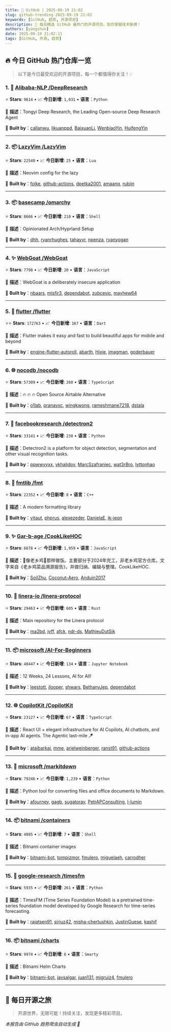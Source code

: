 ```yaml
---
title: 🚀 GitHub | 2025-09-19 21:02
slug: github-trending-2025-09-19 21:02
keywords: [GitHub, 趋势, 开源项目]
description: 🌟 每日精选 GitHub 最热门的开源项目，助你掌握技术脉搏！
authors: [yangshun]
date: 2025-09-19 21:02:11
tags: [GitHub, 开源, 趋势]
---
```


## 🔥 今日 GitHub 热门仓库一览

> 以下是今日最受欢迎的开源项目，每一个都值得你关注！💡

### 1. 🐍 [Alibaba-NLP /DeepResearch](https://github.com/Alibaba-NLP/DeepResearch)

⭐ **Stars**: `9614`   •   📈 **今日新增**: `1,031`   •   **语言**：`Python`

📝 **描述**：Tongyi Deep Research, the Leading Open-source Deep Research Agent

🤝 **Built by**：[callanwu](https://github.com/callanwu), [likuanppd](https://github.com/likuanppd), [BaixuanLi](https://github.com/BaixuanLi), [WenbiaoYin](https://github.com/WenbiaoYin), [HuifengYin](https://github.com/HuifengYin)

---

### 2. 📦 [LazyVim /LazyVim](https://github.com/LazyVim/LazyVim)

⭐ **Stars**: `22540`   •   📈 **今日新增**: `25`   •   **语言**：`Lua`

📝 **描述**：Neovim config for the lazy

🤝 **Built by**：[folke](https://github.com/folke), [github-actions](https://github.com/github-actions), [dpetka2001](https://github.com/dpetka2001), [amaanq](https://github.com/amaanq), [rubiin](https://github.com/rubiin)

---

### 3. 📦 [basecamp /omarchy](https://github.com/basecamp/omarchy)

⭐ **Stars**: `8666`   •   📈 **今日新增**: `210`   •   **语言**：`Shell`

📝 **描述**：Opinionated Arch/Hyprland Setup

🤝 **Built by**：[dhh](https://github.com/dhh), [ryanrhughes](https://github.com/ryanrhughes), [tahayvr](https://github.com/tahayvr), [npenza](https://github.com/npenza), [ryanyogan](https://github.com/ryanyogan)

---

### 4. ✨ [WebGoat /WebGoat](https://github.com/WebGoat/WebGoat)

⭐ **Stars**: `7798`   •   📈 **今日新增**: `20`   •   **语言**：`JavaScript`

📝 **描述**：WebGoat is a deliberately insecure application

🤝 **Built by**：[nbaars](https://github.com/nbaars), [misfir3](https://github.com/misfir3), [dependabot](https://github.com/dependabot), [zubcevic](https://github.com/zubcevic), [mayhew64](https://github.com/mayhew64)

---

### 5. 🎯 [flutter /flutter](https://github.com/flutter/flutter)

⭐⭐ **Stars**: `172763`   •   📈 **今日新增**: `167`   •   **语言**：`Dart`

📝 **描述**：Flutter makes it easy and fast to build beautiful apps for mobile and beyond

🤝 **Built by**：[engine-flutter-autoroll](https://github.com/engine-flutter-autoroll), [abarth](https://github.com/abarth), [Hixie](https://github.com/Hixie), [jmagman](https://github.com/jmagman), [goderbauer](https://github.com/goderbauer)

---

### 6. 🌐 [nocodb /nocodb](https://github.com/nocodb/nocodb)

⭐ **Stars**: `57309`   •   📈 **今日新增**: `260`   •   **语言**：`TypeScript`

📝 **描述**：🔥 🔥 🔥 Open Source Airtable Alternative

🤝 **Built by**：[o1lab](https://github.com/o1lab), [pranavxc](https://github.com/pranavxc), [wingkwong](https://github.com/wingkwong), [rameshmane7218](https://github.com/rameshmane7218), [dstala](https://github.com/dstala)

---

### 7. 🐍 [facebookresearch /detectron2](https://github.com/facebookresearch/detectron2)

⭐ **Stars**: `33141`   •   📈 **今日新增**: `230`   •   **语言**：`Python`

📝 **描述**：Detectron2 is a platform for object detection, segmentation and other visual recognition tasks.

🤝 **Built by**：[ppwwyyxx](https://github.com/ppwwyyxx), [vkhalidov](https://github.com/vkhalidov), [MarcSzafraniec](https://github.com/MarcSzafraniec), [wat3rBro](https://github.com/wat3rBro), [lyttonhao](https://github.com/lyttonhao)

---

### 8. 🔧 [fmtlib /fmt](https://github.com/fmtlib/fmt)

⭐ **Stars**: `22352`   •   📈 **今日新增**: `8`   •   **语言**：`C++`

📝 **描述**：A modern formatting library

🤝 **Built by**：[vitaut](https://github.com/vitaut), [phprus](https://github.com/phprus), [alexezeder](https://github.com/alexezeder), [DanielaE](https://github.com/DanielaE), [jk-jeon](https://github.com/jk-jeon)

---

### 9. ✨ [Gar-b-age /CookLikeHOC](https://github.com/Gar-b-age/CookLikeHOC)

⭐ **Stars**: `6678`   •   📈 **今日新增**: `1,959`   •   **语言**：`JavaScript`

📝 **描述**：🥢像老乡鸡🐔那样做饭。主要部分于2024年完工，非老乡鸡官方仓库。文字来自《老乡鸡菜品溯源报告》，并做归纳、编辑与整理。CookLikeHOC.

🤝 **Built by**：[SoilZhu](https://github.com/SoilZhu), [Coconut-Aero](https://github.com/Coconut-Aero), [Anduin2017](https://github.com/Anduin2017)

---

### 10. 🦀 [linera-io /linera-protocol](https://github.com/linera-io/linera-protocol)

⭐ **Stars**: `29463`   •   📈 **今日新增**: `605`   •   **语言**：`Rust`

📝 **描述**：Main repository for the Linera protocol

🤝 **Built by**：[ma2bd](https://github.com/ma2bd), [jvff](https://github.com/jvff), [afck](https://github.com/afck), [ndr-ds](https://github.com/ndr-ds), [MathieuDutSik](https://github.com/MathieuDutSik)

---

### 11. 📦 [microsoft /AI-For-Beginners](https://github.com/microsoft/AI-For-Beginners)

⭐ **Stars**: `40447`   •   📈 **今日新增**: `134`   •   **语言**：`Jupyter Notebook`

📝 **描述**：12 Weeks, 24 Lessons, AI for All!

🤝 **Built by**：[leestott](https://github.com/leestott), [jlooper](https://github.com/jlooper), [shwars](https://github.com/shwars), [BethanyJep](https://github.com/BethanyJep), [dependabot](https://github.com/dependabot)

---

### 12. 🌐 [CopilotKit /CopilotKit](https://github.com/CopilotKit/CopilotKit)

⭐ **Stars**: `23127`   •   📈 **今日新增**: `67`   •   **语言**：`TypeScript`

📝 **描述**：React UI + elegant infrastructure for AI Copilots, AI chatbots, and in-app AI agents. The Agentic last-mile 🪁

🤝 **Built by**：[ataibarkai](https://github.com/ataibarkai), [mme](https://github.com/mme), [arielweinberger](https://github.com/arielweinberger), [ranst91](https://github.com/ranst91), [github-actions](https://github.com/github-actions)

---

### 13. 🐍 [microsoft /markitdown](https://github.com/microsoft/markitdown)

⭐ **Stars**: `79246`   •   📈 **今日新增**: `1,239`   •   **语言**：`Python`

📝 **描述**：Python tool for converting files and office documents to Markdown.

🤝 **Built by**：[afourney](https://github.com/afourney), [gagb](https://github.com/gagb), [sugatoray](https://github.com/sugatoray), [PetrAPConsulting](https://github.com/PetrAPConsulting), [l-lumin](https://github.com/l-lumin)

---

### 14. 📦 [bitnami /containers](https://github.com/bitnami/containers)

⭐ **Stars**: `4085`   •   📈 **今日新增**: `7`   •   **语言**：`Shell`

📝 **描述**：Bitnami container images

🤝 **Built by**：[bitnami-bot](https://github.com/bitnami-bot), [tompizmor](https://github.com/tompizmor), [fmulero](https://github.com/fmulero), [miguelaeh](https://github.com/miguelaeh), [carrodher](https://github.com/carrodher)

---

### 15. 🐍 [google-research /timesfm](https://github.com/google-research/timesfm)

⭐ **Stars**: `5935`   •   📈 **今日新增**: `261`   •   **语言**：`Python`

📝 **描述**：TimesFM (Time Series Foundation Model) is a pretrained time-series foundation model developed by Google Research for time-series forecasting.

🤝 **Built by**：[rajatsen91](https://github.com/rajatsen91), [siriuz42](https://github.com/siriuz42), [misha-chertushkin](https://github.com/misha-chertushkin), [JustinGuese](https://github.com/JustinGuese), [kashif](https://github.com/kashif)

---

### 16. 📦 [bitnami /charts](https://github.com/bitnami/charts)

⭐ **Stars**: `9974`   •   📈 **今日新增**: `6`   •   **语言**：`Smarty`

📝 **描述**：Bitnami Helm Charts

🤝 **Built by**：[bitnami-bot](https://github.com/bitnami-bot), [javsalgar](https://github.com/javsalgar), [juan131](https://github.com/juan131), [migruiz4](https://github.com/migruiz4), [fmulero](https://github.com/fmulero)

---

## 🌈 每日开源之旅

> 开源世界，无限可能！持续关注，发现更多精彩项目。

*本报告由 GitHub 趋势爬虫自动生成 🤖*
